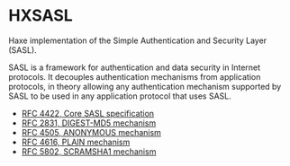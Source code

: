 HXSASL
======
Haxe implementation of the Simple Authentication and Security Layer (SASL).

SASL is a framework for authentication and data security in Internet protocols.
It decouples authentication mechanisms from application protocols, in theory allowing any authentication mechanism supported by SASL to be used in any application protocol that uses SASL.

* [RFC 4422, Core SASL specification](https://tools.ietf.org/html/rfc4422)
* [RFC 2831, DIGEST-MD5 mechanism](https://tools.ietf.org/html/rfc2831)
* [RFC 4505, ANONYMOUS mechanism](https://tools.ietf.org/html/rfc4505)
* [RFC 4616, PLAIN mechanism](https://tools.ietf.org/html/rfc4616)
* [RFC 5802, SCRAMSHA1 mechanism](https://tools.ietf.org/html/rfc5802)
